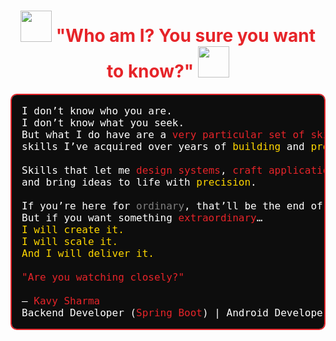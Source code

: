 <h1 align="center">
  <img src="https://media.giphy.com/media/v1.Y2lkPTc5MGI3NjExN2l1dDBpbmFwNGl1eGEydGhyOGluMmF3cmlzYTViem55NDhteGh2byZlcD12MV9zdGlja2Vyc19zZWFyY2gmY3Q9cw/vKhKsyEFVK4IuEKzWY/giphy.gif" width="50" />
  <font color="#e62429">"Who am I? You sure you want to know?"</font>
  <img src="https://media.giphy.com/media/aN2qWQQliU4QOcq8Xt/giphy.gif" width="50" />
</h1>


<pre style="font-size:16px; padding:16px; border:2px solid #e62429; border-radius:10px; background:#0d0d0d; color:#ffffff;">
I don’t know who you are.  
I don’t know what you seek.  
But what I do have are a <span style="color:#e62429;">very particular set of skills</span>—  
skills I’ve acquired over years of <span style="color:#FFD700;">building</span> and <span style="color:#FFD700;">problem-solving</span>.  

Skills that let me <span style="color:#e62429;">design systems</span>, <span style="color:#e62429;">craft applications</span>,  
and bring ideas to life with <span style="color:#FFD700;">precision</span>.  

If you’re here for <span style="color:grey;">ordinary</span>, that’ll be the end of it.  
But if you want something <span style="color:#e62429;">extraordinary</span>…  
<span style="color:#FFD700;">I will create it.</span>  
<span style="color:#FFD700;">I will scale it.</span>  
<span style="color:#FFD700;">And I will deliver it.</span>  

<span style="color:#e62429;">"Are you watching closely?"</span>  

— <span style="color:#e62429;">Kavy Sharma</span>  
Backend Developer (<span style="color:#e62429;">Spring Boot</span>) | Android Developer (<span style="color:#e62429;">Kotlin</span>)
</pre>
